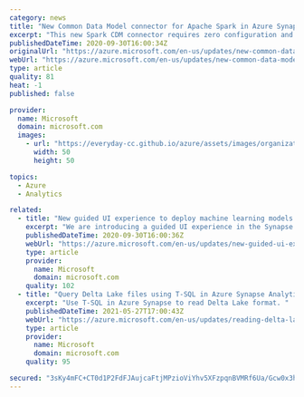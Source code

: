 ```yaml
---
category: news
title: "New Common Data Model connector for Apache Spark in Azure Synapse Analytics & Azure Databricks (in preview)"
excerpt: "This new Spark CDM connector requires zero configuration and is pre-installed with Azure Synapse Analytics. It can also be installed and used with Azure Databricks."
publishedDateTime: 2020-09-30T16:00:34Z
originalUrl: "https://azure.microsoft.com/en-us/updates/new-common-data-model-connector-for-apache-spark-in-azure-synapse-azure-databricks/"
webUrl: "https://azure.microsoft.com/en-us/updates/new-common-data-model-connector-for-apache-spark-in-azure-synapse-azure-databricks/"
type: article
quality: 81
heat: -1
published: false

provider:
  name: Microsoft
  domain: microsoft.com
  images:
    - url: "https://everyday-cc.github.io/azure/assets/images/organizations/microsoft.com-50x50.jpg"
      width: 50
      height: 50

topics:
  - Azure
  - Analytics

related:
  - title: "New guided UI experience to deploy machine learning models in Azure Synapse Analytics (in preview)"
    excerpt: "We are introducing a guided UI experience in the Synapse Studio that enables users to deploy machine learning models from the Azure Machine Learning model registry directly to Azure Synapse for inferencing. "
    publishedDateTime: 2020-09-30T16:00:36Z
    webUrl: "https://azure.microsoft.com/en-us/updates/new-guided-ui-experience-to-deploy-machine-learning-models-in-azure-synapse-analytics/"
    type: article
    provider:
      name: Microsoft
      domain: microsoft.com
    quality: 102
  - title: "Query Delta Lake files using T-SQL in Azure Synapse Analytics (public preview)"
    excerpt: "Use T-SQL in Azure Synapse to read Delta Lake format. "
    publishedDateTime: 2021-05-27T17:00:43Z
    webUrl: "https://azure.microsoft.com/en-us/updates/reading-delta-lake-with-t-sql-azure-synapse-analytics-serverless-sql-pools-public-preview/"
    type: article
    provider:
      name: Microsoft
      domain: microsoft.com
    quality: 95

secured: "3sKy4mFC+CT0d1P2FdFJAujcaFtjMPzioViYhv5XFzpqnBVMRf6Ua/Gcw0x3hgwhn2aaGmZrwYykvQ9XWzzPR52P1W3Nl5VhMLjBZugg+mhrVpB4D2hXObDhdXHdsezvQrmaU0iC5OmicOFOXa3ucr99gu4uRuGNb0BtAo9gTVb+NBfru4KQzALZrqTfiLsdMP9MaDmNcd2ABtsYU+ME1PNVQAQf5Fg9rsFmti4lzwfYid37hBolCQk6tvVMQOzrILeEZgRKA5eDOaVN4wvvsFcaftuTDGIJVhCLl0EUfmTgsp52JFzistO4VoZg5NSqMEPnM1ak0nw4MgIQ9g1qi/BauGXSK9Nim7SseWnLL8c=;+3/aNFJ7SBKMBwoShSh4Nw=="
---
```


